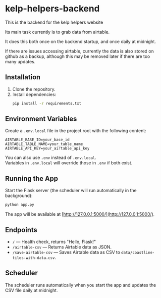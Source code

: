 # kelp-helpers-backend
This is the backend for the kelp helpers website

Its main task currently is to grab data from airtable.

It does this both once on the backend startup, and once daily at midnight.

If there are issues accessing airtable, currently the data is also stored on github as a backup, although this may be removed later if there are too many updates.


## Installation

1. Clone the repository.
2. Install dependencies:
   ```bash
   pip install -r requirements.txt
   ```

## Environment Variables

Create a `.env.local` file in the project root with the following content:

```
AIRTABLE_BASE_ID=your_base_id
AIRTABLE_TABLE_NAME=your_table_name
AIRTABLE_API_KEY=your_airtable_api_key
```

You can also use `.env` instead of `.env.local`.  
Variables in `.env.local` will override those in `.env` if both exist.

## Running the App

Start the Flask server (the scheduler will run automatically in the background):

```bash
python app.py
```

The app will be available at [http://127.0.0.1:5000/](http://127.0.0.1:5000/).

## Endpoints

- `/` — Health check, returns "Hello, Flask!"
- `/airtable-csv` — Returns Airtable data as JSON.
- `/save-airtable-csv` — Saves Airtable data as CSV to `data/coastline-tiles-with-data.csv`.

## Scheduler

The scheduler runs automatically when you start the app and updates the CSV file daily at midnight.

